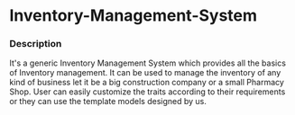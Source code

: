 # Inventory-Management-System
### Description
It's a generic Inventory Management System which provides all the basics of Inventory management. It can be used to manage the inventory of any kind of business let it be a big construction company or a small Pharmacy Shop. User can easily customize the traits according to their requirements or they can use the template models designed by us.
